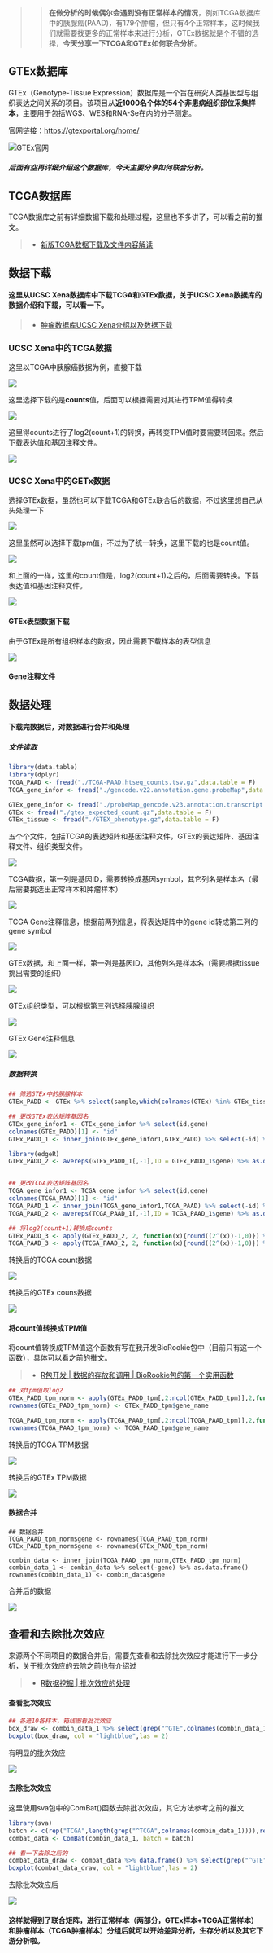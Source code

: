 >> **在做分析的时候偶尔会遇到没有正常样本的情况**，例如TCGA数据库中的胰腺癌(PAAD)，有179个肿瘤，但只有4个正常样本，这时候我们就需要找更多的正常样本来进行分析，GTEx数据就是个不错的选择，**今天分享一下TCGA和GTEx如何联合分析**。

## GTEx数据库

GTEx（Genotype-Tissue Expression）数据库是一个旨在研究人类基因型与组织表达之间关系的项目。该项目从**近1000名个体的54个非患病组织部位采集样本**，主要用于包括WGS、WES和RNA-Se在内的分子测定。

官网链接：https://gtexportal.org/home/

![GTEx官网](https://files.mdnice.com/user/23696/00652925-344f-4271-89e0-bdffdeca353f.png)

##### 后面有空再详细介绍这个数据库，今天主要分享如何联合分析。


## TCGA数据库

TCGA数据库之前有详细数据下载和处理过程，这里也不多讲了，可以看之前的推文。

> - [新版TCGA数据下载及文件内容解读](https://mp.weixin.qq.com/s?__biz=Mzg2NjYzNjQ4Ng==&mid=2247485635&idx=1&sn=eba31c5e1e6ca74cd814892c74987bae&chksm=ce468f6af931067c7457e67c49989e9110722842f913a7cca8db60fb838cf37bd92b636e8438&scene=178&cur_album_id=3144781079535730689#rd)

## 数据下载

#### 这里从UCSC Xena数据库中下载TCGA和GTEx数据，关于UCSC Xena数据库的数据介绍和下载，可以看一下。
> - [肿瘤数据库UCSC Xena介绍以及数据下载](https://mp.weixin.qq.com/s?__biz=Mzg2NjYzNjQ4Ng==&mid=2247486248&idx=1&sn=4f72aec740edf4e6f43de64086e54361&chksm=ce468c81f931059742f633234171938c5a9e8270985cd0f7ca604f819ee9fd8c6cc697170243&scene=178&cur_album_id=3144781079535730689#rd)

### UCSC Xena中的TCGA数据

这里以TCGA中胰腺癌数据为例，直接下载

![](https://files.mdnice.com/user/23696/5252bc7b-40d9-4823-8bdc-c24882490d29.png)

这里选择下载的是**counts**值，后面可以根据需要对其进行TPM值得转换

![](https://files.mdnice.com/user/23696/09a7c27f-4a8c-4a7a-99fd-b1352b988c2a.png)

这里得counts进行了log2(count+1)的转换，再转变TPM值时要需要转回来。然后下载表达值和基因注释文件。

![](https://files.mdnice.com/user/23696/6fbe2924-e90a-467e-8b51-cecfa1e17f1b.png)

### UCSC Xena中的GETx数据

选择GTEx数据，虽然也可以下载TCGA和GTEx联合后的数据，不过这里想自己从头处理一下

![](https://files.mdnice.com/user/23696/17ee525b-9afa-429e-a9dd-001bf50e16a5.png)

这里虽然可以选择下载tpm值，不过为了统一转换，这里下载的也是count值。

![](https://files.mdnice.com/user/23696/0d11a7a6-6b72-46b5-a5d3-b7f3eaf4648c.png)

和上面的一样，这里的count值是，log2(count+1)之后的，后面需要转换。下载表达值和基因注释文件。

![](https://files.mdnice.com/user/23696/cd82bddc-4c20-4457-84d5-a0f83b509998.png)


#### GTEx表型数据下载

由于GTEx是所有组织样本的数据，因此需要下载样本的表型信息

![](https://files.mdnice.com/user/23696/b3d3a271-2a18-4ac9-88d5-50887ff03d3b.png)

#### Gene注释文件




## 数据处理

#### 下载完数据后，对数据进行合并和处理

##### 文件读取
```r
library(data.table)
library(dplyr)
TCGA_PAAD <- fread("./TCGA-PAAD.htseq_counts.tsv.gz",data.table = F)
TCGA_gene_infor <- fread("./gencode.v22.annotation.gene.probeMap",data.table = F)

GTEx_gene_infor <- fread("./probeMap_gencode.v23.annotation.transcript.probemap",data.table = F)
GTEx <- fread("./gtex_expected_count.gz",data.table = F)
GTEx_tissue <- fread("./GTEX_phenotype.gz",data.table = F)
```
五个个文件，包括TCGA的表达矩阵和基因注释文件，GTEx的表达矩阵、基因注释文件、组织类型文件。

![](https://files.mdnice.com/user/23696/fe3f0765-c155-4a80-964b-6ea502005812.png)

TCGA数据，第一列是基因ID，需要转换成基因symbol，其它列名是样本名（最后需要挑选出正常样本和肿瘤样本）

![](https://files.mdnice.com/user/23696/4127bd64-6b97-4703-9d66-cd946ca79027.png)

TCGA Gene注释信息，根据前两列信息，将表达矩阵中的gene id转成第二列的gene symbol

![](https://files.mdnice.com/user/23696/ef62ae7e-af71-46a7-b0ca-765ac7730ed5.png)

GTEx数据，和上面一样，第一列是基因ID，其他列名是样本名（需要根据tissue挑出需要的组织）

![](https://files.mdnice.com/user/23696/b566ee3a-39ca-40e0-8104-a60083267c6e.png)

GTEx组织类型，可以根据第三列选择胰腺组织

![](https://files.mdnice.com/user/23696/a90372fb-1827-40aa-ada0-6fdfaa42afd5.png)

GTEx Gene注释信息

![](https://files.mdnice.com/user/23696/7ff69e48-f9c7-4321-bdc8-85b9842fa900.png)

##### 数据转换

```r
## 筛选GTEx中的胰腺样本
GTEx_PADD <- GTEx %>% select(sample,which(colnames(GTEx) %in% GTEx_tissue[GTEx_tissue[,3] == "Pancreas",]$Sample))

## 更改GTEx表达矩阵基因名
GTEx_gene_infor1 <- GTEx_gene_infor %>% select(id,gene)
colnames(GTEx_PADD)[1] <- "id"
GTEx_PADD_1 <- inner_join(GTEx_gene_infor1,GTEx_PADD) %>% select(-id) %>% as.data.frame() ## 合并数据，并删除 gene id保留gene symbol

library(edgeR)
GTEx_PADD_2 <- avereps(GTEx_PADD_1[,-1],ID = GTEx_PADD_1$gene) %>% as.data.frame() #这里选择edgeR包中的函数进行取均值去重


## 更改TCGA表达矩阵基因名
TCGA_gene_infor1 <- TCGA_gene_infor %>% select(id,gene)
colnames(TCGA_PAAD)[1] <- "id"
TCGA_PAAD_1 <- inner_join(TCGA_gene_infor1,TCGA_PAAD) %>% select(-id) %>% as.data.frame() ## 合并数据，并删除 gene id保留gene symbol
TCGA_PAAD_2 <- avereps(TCGA_PAAD_1[,-1],ID = TCGA_PAAD_1$gene) %>% as.data.frame() #这里选择edgeR包中的函数进行取均值去重

## 将log2(count+1)转换成counts
GTEx_PADD_3 <- apply(GTEx_PADD_2, 2, function(x){round((2^(x))-1,0)}) %>% as.data.frame() #保留整数
TCGA_PAAD_3 <- apply(TCGA_PAAD_2, 2, function(x){round((2^(x))-1,0)}) %>% as.data.frame() #保留整数
```

转换后的TCGA count数据

![](https://files.mdnice.com/user/23696/b16791fa-a15d-47ff-9d98-e512771b15ce.png)

转换后的GTEx couns数据

![](https://files.mdnice.com/user/23696/0ed1f707-aa89-440a-9232-73c386e784ae.png)

#### 将count值转换成TPM值

将count值转换成TPM值这个函数有写在我开发BioRookie包中（目前只有这一个函数），具体可以看之前的推文。
> - [R包开发 | 数据的存放和调用 | BioRookie包的第一个实用函数](https://mp.weixin.qq.com/s?__biz=Mzg2NjYzNjQ4Ng==&mid=2247487908&idx=1&sn=1ed4bdb913adef078831af6078b3deea&chksm=ce46960df9311f1b6ddf9004f2d8af6a1cc7e9fc92eabd91f2146715f792ff45aff0c96be370&token=1963638857&lang=zh_CN#rd) 

```r
## 对tpm值取log2
GTEx_PADD_tpm_norm <- apply(GTEx_PADD_tpm[,2:ncol(GTEx_PADD_tpm)],2,function(x){round(log2(x+1),3)}) %>% as.data.frame()
rownames(GTEx_PADD_tpm_norm) <- GTEx_PADD_tpm$gene_name

TCGA_PAAD_tpm_norm <- apply(TCGA_PAAD_tpm[,2:ncol(TCGA_PAAD_tpm)],2,function(x){round(log2(x+1),3)}) %>% as.data.frame()
rownames(TCGA_PAAD_tpm_norm) <- TCGA_PAAD_tpm$gene_name
```
转换后的TCGA TPM数据

![](https://files.mdnice.com/user/23696/830dd54a-663b-4525-81c7-68880a0c442d.png)

转换后的GTEx TPM数据

![](https://files.mdnice.com/user/23696/f16a9bbb-5fab-4384-b11a-48d2b6ef1e70.png)

#### 数据合并
```
## 数据合并
TCGA_PAAD_tpm_norm$gene <- rownames(TCGA_PAAD_tpm_norm)
GTEx_PADD_tpm_norm$gene <- rownames(GTEx_PADD_tpm_norm)

combin_data <- inner_join(TCGA_PAAD_tpm_norm,GTEx_PADD_tpm_norm)
combin_data_1 <- combin_data %>% select(-gene) %>% as.data.frame()
rownames(combin_data_1) <- combin_data$gene
```
合并后的数据

![](https://files.mdnice.com/user/23696/11ab1152-1155-4353-8696-9ed2e666ea87.png)


## 查看和去除批次效应

来源两个不同项目的数据合并后，需要先查看和去除批次效应才能进行下一步分析，关于批次效应的去除之前也有介绍过
> - [R数据挖掘 | 批次效应的处理](https://mp.weixin.qq.com/s?__biz=Mzg2NjYzNjQ4Ng==&mid=2247486738&idx=1&sn=aaacdc62d8a5a6fa942a2c7479ab0cdb&chksm=ce468abbf93103ad141c8970bb0810de7031a92be34e43e64638494cc62371c8fe44d45a4b47&scene=178&cur_album_id=2998422351119958020#rd)

#### 查看批次效应
```r
## 各选10各样本，箱线图看批次效应
box_draw <- combin_data_1 %>% select(grep("^GTE",colnames(combin_data_1))[1:10],grep("^TCGA",colnames(combin_data_1))[1:10])
boxplot(box_draw, col = "lightblue",las = 2)
```
有明显的批次效应

![](https://files.mdnice.com/user/23696/08895e0e-52af-492d-8c05-1c93e8993d94.png)

#### 去除批次效应
这里使用sva包中的ComBat()函数去除批次效应，其它方法参考之前的推文
```r
library(sva)
batch <- c(rep("TCGA",length(grep("^TCGA",colnames(combin_data_1)))),rep("GTEx",length(grep("^GTE",colnames(combin_data_1))))) #批次信息
combat_data <- ComBat(combin_data_1, batch = batch)

## 看一下去除之后的
combat_data_draw <- combat_data %>% data.frame() %>% select(grep("^GTE",colnames(combin_data_1))[1:10],grep("^TCGA",colnames(combin_data_1))[1:10])
boxplot(combat_data_draw, col = "lightblue",las = 2)
```
去除批次效应后

![](https://files.mdnice.com/user/23696/376907c5-dc0e-4091-b2bd-8f5b3e2fddff.png)

#### 这样就得到了联合矩阵，进行正常样本（两部分，GTEx样本+TCGA正常样本）和肿瘤样本（TCGA肿瘤样本）分组后就可以开始差异分析，生存分析以及其它下游分析啦。